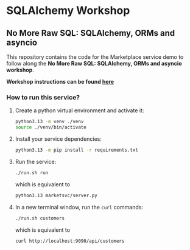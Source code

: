 # SQLAlchemy Workshop

## No More Raw SQL: SQLAlchemy, ORMs and asyncio

This repository contains the code for the Marketplace service demo to follow along the **No More Raw SQL: SQLAlchemy, ORMs and asyncio workshop**.

**Workshop instructions can be found [here](https://aelsayed95.github.io/sqlalchemy-wkshop/)**

### How to run this service?

1. Create a python virtual environment and activate it:

    ```sh
    python3.13 -m venv ./venv
    source ./venv/bin/activate
    ```

2. Install your service dependencies:

    ```sh
    python3.13 -m pip install -r requirements.txt
    ```

3. Run the service:

    ```sh
    ./run.sh run
    ```

    which is equivalent to

    ```sh
    python3.13 marketsvc/server.py
    ```

4. In a new terminal window, run the `curl` commands:

    ```sh
    ./run.sh customers
    ```

    which is equivalent to

    ```sh
    curl http://localhost:9090/api/customers
    ```
